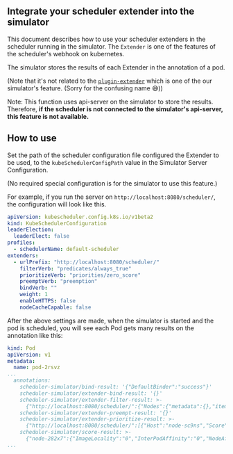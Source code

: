 ## Integrate your scheduler extender into the simulator

This document describes how to use your scheduler extenders in the scheduler running in the simulator.
The `Extender` is one of the features of the scheduler's webhook on kubernetes.

The simulator stores the results of each Extender in the annotation of a pod.

(Note that it's not related to the [`plugin-extender`](./plugin-extender.md) which is one of the our simulator's feature. 
(Sorry for the confusing name 😅))

Note: This function uses api-server on the simulator to store the results.
Therefore, **if the scheduler is not connected to the simulator's api-server,
this feature is not available.**

## How to use

Set the path of the scheduler configuration file configured the Extender to be used,
to the `kubeSchedulerConfigPath` value in the Simulator Server Configuration.

(No required special configuration is for the simulator to use this feature.)

For example, if you run the server on `http://localhost:8080/scheduler/`,
the configuration will look like this.

```yaml
apiVersion: kubescheduler.config.k8s.io/v1beta2
kind: KubeSchedulerConfiguration
leaderElection:
  leaderElect: false
profiles:
  - schedulerName: default-scheduler
extenders:
  - urlPrefix: "http://localhost:8080/scheduler/"
    filterVerb: "predicates/always_true"
    prioritizeVerb: "priorities/zero_score"
    preemptVerb: "preemption"
    bindVerb: ""
    weight: 1
    enableHTTPS: false
    nodeCacheCapable: false
```

After the above settings are made, when the simulator is started and the pod is scheduled, 
you will see each Pod gets many results on the annotation like this:

```yaml
kind: Pod
apiVersion: v1
metadata:
  name: pod-2rsvz
...
  annotations:
    scheduler-simulator/bind-result: '{"DefaultBinder":"success"}'
    scheduler-simulator/extender-bind-result: '{}'
    scheduler-simulator/extender-filter-result: >-
      {"http://localhost:8080/scheduler/":{"Nodes":{"metadata":{},"items":[{"metadata":{"name":"node-sc9ns","generateName":"node-","uid":"4b008c90-971e-4816-a0f4-dc1a3b6e856e","resourceVersion":"208","creationTimestamp":"2023-03-03T16:03:50Z","managedFields":[{"manager":"simulator","operation":"Update","apiVersion":"v1","time":"2023-03-03T16:03:50Z","fieldsType":"FieldsV1","fieldsV1":{"f:metadata":{"f:generateName":{}}}}]},"spec":{},"status":{"capacity":{"cpu":"4","memory":"32Gi","pods":"110"},"allocatable":{"cpu":"4","memory":"32Gi","pods":"110"},"phase":"Running","conditions":[{"type":"Ready","status":"True","lastHeartbeatTime":null,"lastTransitionTime":null}],"daemonEndpoints":{"kubeletEndpoint":{"Port":0}},"nodeInfo":{"machineID":"","systemUUID":"","bootID":"","kernelVersion":"","osImage":"","containerRuntimeVersion":"","kubeletVersion":"","kubeProxyVersion":"","operatingSystem":"","architecture":""}}},{"metadata":{"name":"node-pwzdq","generateName":"node-","uid":"b24f918d-94ae-4c35-9e2c-2376998dbede","resourceVersion":"209","creationTimestamp":"2023-03-03T16:03:53Z","managedFields":[{"manager":"simulator","operation":"Update","apiVersion":"v1","time":"2023-03-03T16:03:53Z","fieldsType":"FieldsV1","fieldsV1":{"f:metadata":{"f:generateName":{}}}}]},"spec":{},"status":{"capacity":{"cpu":"4","memory":"32Gi","pods":"110"},"allocatable":{"cpu":"4","memory":"32Gi","pods":"110"},"phase":"Running","conditions":[{"type":"Ready","status":"True","lastHeartbeatTime":null,"lastTransitionTime":null}],"daemonEndpoints":{"kubeletEndpoint":{"Port":0}},"nodeInfo":{"machineID":"","systemUUID":"","bootID":"","kernelVersion":"","osImage":"","containerRuntimeVersion":"","kubeletVersion":"","kubeProxyVersion":"","operatingSystem":"","architecture":""}}}]},"NodeNames":null,"FailedNodes":{},"FailedAndUnresolvableNodes":null,"Error":""}}
    scheduler-simulator/extender-preempt-result: '{}'
    scheduler-simulator/extender-prioritize-result: >-
      {"http://localhost:8080/scheduler/":[{"Host":"node-sc9ns","Score":0},{"Host":"node-pwzdq","Score":0}]}
    scheduler-simulator/score-result: >-
      {"node-282x7":{"ImageLocality":"0","InterPodAffinity":"0","NodeAffinity":"0","NodeNumber":"0","NodeResourcesBalancedAllocation":"52","NodeResourcesFit":"47","PodTopologySpread":"0","TaintToleration":"0","VolumeBinding":"0"},"node-gp9t4":{"ImageLocality":"0","InterPodAffinity":"0","NodeAffinity":"0","NodeNumber":"0","NodeResourcesBalancedAllocation":"76","NodeResourcesFit":"73","PodTopologySpread":"0","TaintToleration":"0","VolumeBinding":"0"}}
...
```


